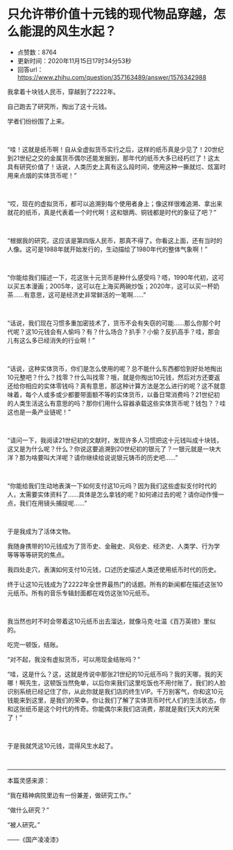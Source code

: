# 只允许带价值十元钱的现代物品穿越，怎么能混的风生水起？
- 点赞数：8764
- 更新时间：2020年11月15日17时34分53秒
- 回答url：https://www.zhihu.com/question/357163489/answer/1576342988
<body>
 <p data-pid="GlhQLgJV">我拿着十块钱人民币，穿越到了2222年。</p>
 <p data-pid="zJ1ClXhg">自己跑去了研究所，掏出了这十元钱。</p>
 <p data-pid="I7DGLeQe">学者们纷纷围了上来。</p>
 <p class="ztext-empty-paragraph"><br></p>
 <p data-pid="VSoT5bNJ">“哇！这就是纸币啊！自从全虚拟货币实行之后，这样的纸币真是少见了！20世纪到21世纪之交的金属货币偶尔还能发掘到，那年代的纸币大多已经朽烂了！这太具有研究价值了！话说，人类历史上真有这么段时间，使用这种一撕就烂、炫富时用来点烟的实体货币呢！”</p>
 <p class="ztext-empty-paragraph"><br></p>
 <p data-pid="Kw4QlTE3">“哎，现在的虚拟货币，都可以追溯到每个使用者身上；像这样很难追溯、拿出来就花的纸币，真是代表着一个时代啊！这和银两、铜钱都是时代的象征了吧？”</p>
 <p class="ztext-empty-paragraph"><br></p>
 <p data-pid="yqKRQs3g">“根据我的研究，这应该是第四版人民币，那真不得了。你看这上面，还有当时的人像。这可是1988年就开始发行的，生动描绘了1980年代的整体气象啊！”</p>
 <p class="ztext-empty-paragraph"><br></p>
 <p data-pid="O2n2qYGg">“你能给我们描述一下，花这张十元货币是种什么感受吗？唔，1990年代初，这可以买五本漫画；2005年，这可以在上海买两碗炒饭；2020年，这可以买一杯奶茶……有意思，这可是经济史非常鲜活的一笔啊……”</p>
 <p class="ztext-empty-paragraph"><br></p>
 <p data-pid="hDUJVJAj">“话说，我们现在习惯多重加密技术了，货币不会有失窃的可能……那么你那个时代呢？这10元钱会有人偷吗？有？什么场合？扒手？小偷？反扒高手？哇，那会儿有这么多已经消失的行业啊！”</p>
 <p class="ztext-empty-paragraph"><br></p>
 <p data-pid="X9-6ht9g">“话说，这种实体货币，你们是怎么使用的呢？总不能什么东西都恰到好处地掏出10元整吧？什么？找零？什么叫找零？哦，就是你掏出10元钱，然后对方还要返还给你相应的实体零钱吗？真有意思，那这种计算方法是怎么进行的呢？这不就意味着，每个人或多或少都要带面额不等的实体货币，以备日常消费吗？21世纪初的人类生活这么有意思的吗？那你们用什么容器承载这些实体货币呢？钱包？？哇这也是一条产业链呢！”</p>
 <p class="ztext-empty-paragraph"><br></p>
 <p data-pid="fxvCG0AN">“请问一下，我阅读21世纪初的文献时，发现许多人习惯把这十元钱叫成十块钱，这又是为什么呢？什么？你说这要追溯到20世纪初的银元了？一银元就是一块大洋？那为啥要叫大洋呢？请你继续给说说银元铸币的历史吧……”</p>
 <p class="ztext-empty-paragraph"><br></p>
 <p data-pid="tIzFDNnv">“你能给我们生动地表演一下如何支付这10元吗？因为我们这些虚拟支付时代的人，太需要实体资料了……具体是怎么拿钱的呢？如何递过去的呢？请你动作慢一点，我们在用镜头捕捉呢……”</p>
 <p class="ztext-empty-paragraph"><br></p>
 <p data-pid="lzIUH7hh">于是我成为了活体文物。</p>
 <p data-pid="NPZtsue_">我随身携带的10元钱成为了货币史、金融史、风俗史、经济史、人类学、行为学等等等等研究的焦点。</p>
 <p data-pid="7m9G66V0">我四处走穴，表演如何支付10元钱，口述历史描述人类还使用纸币时代的历史。</p>
 <p data-pid="1AmByRtz">终于让这10元钱成为了2222年全世界最热门的话题。所有的新闻都在描述这张10元纸币。所有的音乐专辑封面都在戏仿这张10元纸币。</p>
 <p class="ztext-empty-paragraph"><br></p>
 <p data-pid="_LK7nGje">我当然也时不时会带着这10元纸币出去溜达，就像马克·吐温《百万英镑》里似的。</p>
 <p data-pid="ehGUIdrK">吃完一顿饭，结账。</p>
 <p data-pid="3YW9RsAr">“对不起，我没有虚拟货币，可以用现金结账吗？”</p>
 <p data-pid="4XW6FgS3">“哇，这是什么？这，这就是传说中那张21世纪的10元纸币吗？我的天哪，我的天哪！啊先生，这顿饭当然免单，以后你来我们这里吃饭也不用付账了，我们的人脸识别系统已经记住了你，从此你就是我们店的终生VIP。千万别客气，你和这10元钱能来到这里，是我们的荣幸。你让我们了解了实体货币时代人们的生活状态，你和这张纸币是这个时代的传奇。你能偶尔来我们店消费，那就是我们天大的光荣了！”</p>
 <p class="ztext-empty-paragraph"><br></p>
 <p data-pid="fIc2nJTD">于是我就凭这10元钱，混得风生水起了。</p>
 <p class="ztext-empty-paragraph"><br></p>
 <hr>
 <p data-pid="5rexJ8wo">本篇灵感来源：</p>
 <p data-pid="3fo4L-dA">“我在精神病院里边有一份兼差，做研究工作。”</p>
 <p data-pid="M7Gr1gni">“做什么研究？”</p>
 <p data-pid="H862G81I">“被人研究。”</p>
 <p data-pid="5R2_DpJ4">——《国产凌凌漆》</p>
</body>